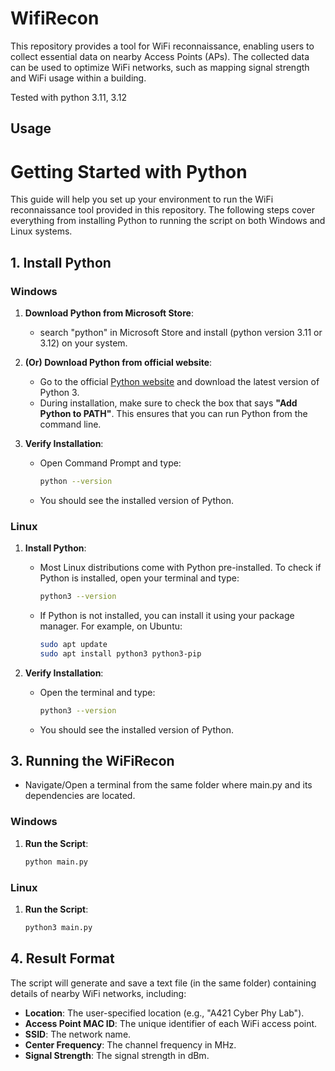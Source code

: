 # WifiRecon
This repository provides a tool for WiFi reconnaissance, enabling users to collect essential data on nearby Access Points (APs). The collected data can be used to optimize WiFi networks, such as mapping signal strength and WiFi usage within a building.

Tested with python 3.11, 3.12

## Usage
# Getting Started with Python

This guide will help you set up your environment to run the WiFi reconnaissance tool provided in this repository. The following steps cover everything from installing Python to running the script on both Windows and Linux systems.

## 1. Install Python

### Windows

1. **Download Python from Microsoft Store**:
   - search "python" in Microsoft Store and install (python version 3.11 or 3.12) on your system.
2. **(Or) Download Python from official website**: 
   - Go to the official [Python website](https://www.python.org/downloads/) and download the latest version of Python 3.
   - During installation, make sure to check the box that says **"Add Python to PATH"**. This ensures that you can run Python from the command line.

3. **Verify Installation**:
   - Open Command Prompt and type:
     ```bash
     python --version
     ```
   - You should see the installed version of Python.


### Linux

1. **Install Python**:
   - Most Linux distributions come with Python pre-installed. To check if Python is installed, open your terminal and type:
     ```bash
     python3 --version
     ```
   - If Python is not installed, you can install it using your package manager. For example, on Ubuntu:
     ```bash
     sudo apt update
     sudo apt install python3 python3-pip
     ```

2. **Verify Installation**:
   - Open the terminal and type:
     ```bash
     python3 --version
     ```
   - You should see the installed version of Python.

## 3. Running the WiFiRecon
- Navigate/Open a terminal from the same folder where main.py and its dependencies are located.
  
### Windows

1. **Run the Script**:
   ```bash
   python main.py

### Linux

1. **Run the Script**:
   ```bash
   python3 main.py
   
## 4. Result Format

The script will generate and save a text file (in the same folder) containing details of nearby WiFi networks, including:

- **Location**: The user-specified location (e.g., "A421 Cyber Phy Lab").
- **Access Point MAC ID**: The unique identifier of each WiFi access point.
- **SSID**: The network name.
- **Center Frequency**: The channel frequency in MHz.
- **Signal Strength**: The signal strength in dBm.
